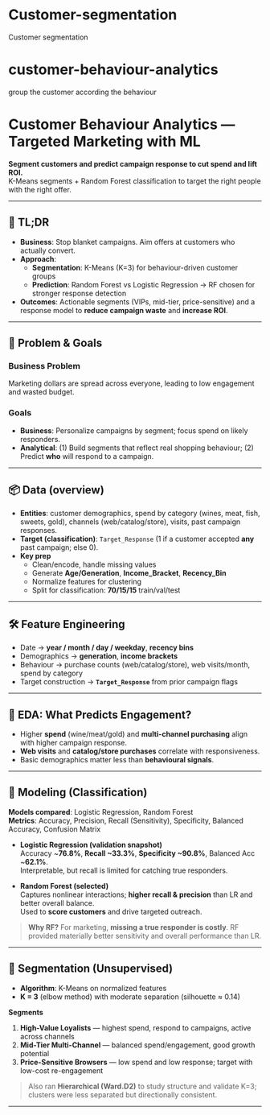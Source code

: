 # Customer-segmentation
Customer segmentation



# customer-behaviour-analytics
group the customer according the  behaviour


# Customer Behaviour Analytics — Targeted Marketing with ML

**Segment customers and predict campaign response to cut spend and lift ROI.**  
K-Means segments + Random Forest classification to target the right people with the right offer.

---

## 🚀 TL;DR
- **Business**: Stop blanket campaigns. Aim offers at customers who actually convert.
- **Approach**:  
  - **Segmentation**: K-Means (K=3) for behaviour-driven customer groups  
  - **Prediction**: Random Forest vs Logistic Regression → RF chosen for stronger response detection
- **Outcomes**: Actionable segments (VIPs, mid-tier, price-sensitive) and a response model to **reduce campaign waste** and **increase ROI**.

---

## 🧩 Problem & Goals
### Business Problem
Marketing dollars are spread across everyone, leading to low engagement and wasted budget.

### Goals
- **Business**: Personalize campaigns by segment; focus spend on likely responders.  
- **Analytical**: (1) Build segments that reflect real shopping behaviour; (2) Predict **who** will respond to a campaign.

---

## 📦 Data (overview)
- **Entities**: customer demographics, spend by category (wines, meat, fish, sweets, gold), channels (web/catalog/store), visits, past campaign responses.
- **Target (classification)**: `Target_Response` (1 if a customer accepted **any** past campaign; else 0).
- **Key prep**
  - Clean/encode, handle missing values
  - Generate **Age/Generation**, **Income_Bracket**, **Recency_Bin**
  - Normalize features for clustering
  - Split for classification: **70/15/15** train/val/test

---

## 🛠️ Feature Engineering
- Date → **year / month / day / weekday**, **recency bins**  
- Demographics → **generation**, **income brackets**  
- Behaviour → purchase counts (web/catalog/store), web visits/month, spend by category  
- Target construction → **`Target_Response`** from prior campaign flags

---

## 🔎 EDA: What Predicts Engagement?
- Higher **spend** (wine/meat/gold) and **multi-channel purchasing** align with higher campaign response.  
- **Web visits** and **catalog/store purchases** correlate with responsiveness.  
- Basic demographics matter less than **behavioural signals**.

---

## 🤖 Modeling (Classification)
**Models compared**: Logistic Regression, Random Forest  
**Metrics**: Accuracy, Precision, Recall (Sensitivity), Specificity, Balanced Accuracy, Confusion Matrix

- **Logistic Regression (validation snapshot)**  
  Accuracy ~**76.8%**, **Recall ~33.3%**, **Specificity ~90.8%**, Balanced Acc ~**62.1%**.  
  Interpretable, but recall is limited for catching true responders.

- **Random Forest (selected)**  
  Captures nonlinear interactions; **higher recall & precision** than LR and better overall balance.  
  Used to **score customers** and drive targeted outreach.

> **Why RF?** For marketing, **missing a true responder is costly**. RF provided materially better sensitivity and overall performance than LR.

---


## 👥 Segmentation (Unsupervised)
- **Algorithm**: K-Means on normalized features  
- **K = 3** (elbow method) with moderate separation (silhouette ≈ 0.14)

**Segments**
1) **High-Value Loyalists** — highest spend, respond to campaigns, active across channels  
2) **Mid-Tier Multi-Channel** — balanced spend/engagement, good growth potential  
3) **Price-Sensitive Browsers** — low spend and low response; target with low-cost re-engagement

> Also ran **Hierarchical (Ward.D2)** to study structure and validate K=3; clusters were less separated but directionally consistent.

---





